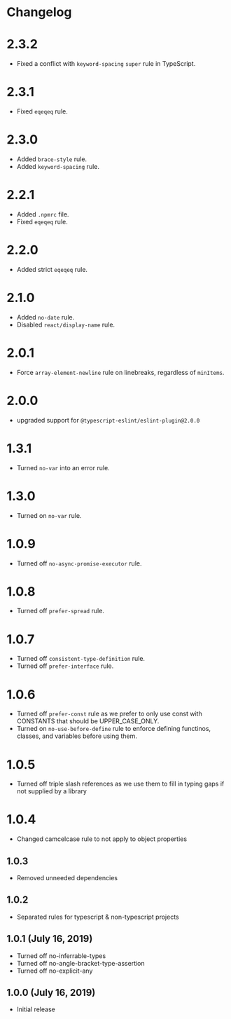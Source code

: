 # Changelog

# 2.3.2
- Fixed a conflict with `keyword-spacing` `super` rule in TypeScript.

# 2.3.1
- Fixed `eqeqeq` rule.

# 2.3.0
- Added `brace-style` rule.
- Added `keyword-spacing` rule.

# 2.2.1
- Added `.npmrc` file.
- Fixed `eqeqeq` rule.

# 2.2.0
- Added strict `eqeqeq` rule.

# 2.1.0
- Added `no-date` rule.
- Disabled `react/display-name` rule.

# 2.0.1
- Force `array-element-newline` rule on linebreaks, regardless of `minItems`.

# 2.0.0
- upgraded support for `@typescript-eslint/eslint-plugin@2.0.0`

# 1.3.1
- Turned `no-var` into an error rule.

# 1.3.0
- Turned on `no-var` rule.

# 1.0.9
- Turned off `no-async-promise-executor` rule.

# 1.0.8
- Turned off `prefer-spread` rule.

# 1.0.7
- Turned off `consistent-type-definition` rule.
- Turned off `prefer-interface` rule.

# 1.0.6
- Turned off `prefer-const` rule as we prefer to only use const with CONSTANTS that should be UPPER_CASE_ONLY.
- Turned on `no-use-before-define` rule to enforce defining functinos, classes, and variables before using them.

# 1.0.5
- Turned off triple slash references as we use them to fill in typing gaps if not supplied by a library

# 1.0.4
- Changed camcelcase rule to not apply to object properties

## 1.0.3
- Removed unneeded dependencies

## 1.0.2
- Separated rules for typescript & non-typescript projects

## 1.0.1 (July 16, 2019)
- Turned off no-inferrable-types
- Turned off no-angle-bracket-type-assertion
- Turned off no-explicit-any

## 1.0.0 (July 16, 2019)
- Initial release
